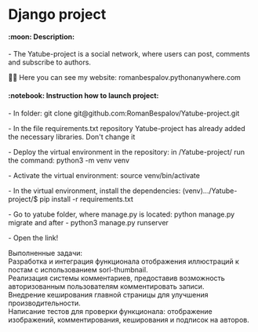 <h1>Django project</h1>

<h4> :moon: Description:</h4>
<p>
  - The Yatube-project is a social network, where users can post, comments and subscribe to authors.
</p>
<p>
  👨‍💻 Here you can see my website: romanbespalov.pythonanywhere.com
</p>
<h4> :notebook: Instruction how to launch project:</h4>
<p>
  - In folder: git clone git@github.com:RomanBespalov/Yatube-project.git
</p>
<p>
  - In the file requirements.txt repository Yatube-project has already added the necessary libraries. Don't change it
</p>
<p>
  - Deploy the virtual environment in the repository: in /Yatube-project/ run the command: python3 -m venv venv
</p>
<p>
  - Activate the virtual environment: source venv/bin/activate
</p>
<p>
  - In the virtual environment, install the dependencies: (venv).../Yatube-project/$ pip install -r requirements.txt
</p>
<p>
  - Go to yatube folder, where manage.py is located: python manage.py migrate and after - python3 manage.py runserver
</p>
<p>
  - Open the link!
</p>

Выполненные задачи:  
Разработка и интеграция функционала отображения иллюстраций к постам с использованием sorl-thumbnail.  
Реализация системы комментариев, предоставив возможность авторизованным пользователям комментировать записи.  
Внедрение кеширования главной страницы для улучшения производительности.  
Написание тестов для проверки функционала: отображение изображений, комментирования, кеширования и подписок на авторов.  


